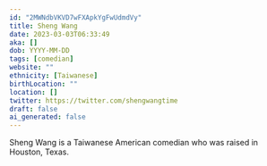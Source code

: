 ```yaml
---
id: "2MWNdbVKVD7wFXApkYgFwUdmdVy"
title: Sheng Wang
date: 2023-03-03T06:33:49
aka: []
dob: YYYY-MM-DD
tags: [comedian]
website: ""
ethnicity: [Taiwanese]
birthLocation: ""
location: []
twitter: https://twitter.com/shengwangtime
draft: false
ai_generated: false
---
```


Sheng Wang is a Taiwanese American comedian who was raised in Houston, Texas.
